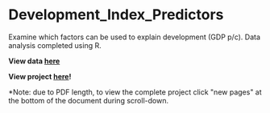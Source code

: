 # Development_Index_Predictors
Examine which factors can be used to explain development (GDP p/c). Data analysis completed using R.

**View data [here](https://github.com/ColdenJohnson/Development_Index_Predictors/blob/main/Development_Preditors.csv)**

**View project [here](https://github.com/ColdenJohnson/Development_Index_Predictors/blob/main/Development_Predictors_Knit.pdf)!**

*Note: due to PDF length, to view the complete project click "new pages" at the bottom of the document during scroll-down.
